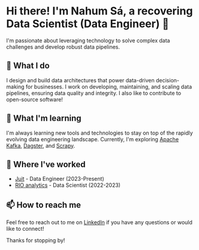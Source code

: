 # Hi there! I'm Nahum Sá, a recovering Data Scientist (Data Engineer) 👋


I'm passionate about leveraging technology to solve complex data challenges and develop robust data pipelines.

## 🔭 What I do

I design and build data architectures that power data-driven decision-making for businesses. I work on developing, maintaining, and scaling data pipelines, ensuring data quality and integrity. I also like to contribute to open-source software!

## 🌱 What I'm learning

I'm always learning new tools and technologies to stay on top of the rapidly evolving data engineering landscape. Currently, I'm exploring [Apache Kafka](https://kafka.apache.org/), [Dagster](https://dagster.io/), and [Scrapy](https://scrapy.org/).

## 💼 Where I've worked

- [Juit](https://juit.io/) - Data Engineer (2023-Present)
- [RIO analytics](https://rioanalytics.com.br/) - Data Scientist (2022-2023)

## 📫 How to reach me

Feel free to reach out to me on [LinkedIn](https://www.linkedin.com/in/nahumsa/) if you have any questions or would like to connect!


Thanks for stopping by!
